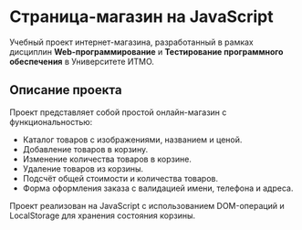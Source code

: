 # Страница-магазин на JavaScript

Учебный проект интернет-магазина, разработанный в рамках дисциплин **Web-программирование** и **Тестирование программного обеспечения** в Университете ИТМО.

## Описание проекта

Проект представляет собой простой онлайн-магазин с функциональностью:

- Каталог товаров с изображениями, названием и ценой.
- Добавление товаров в корзину.
- Изменение количества товаров в корзине.
- Удаление товаров из корзины.
- Подсчёт общей стоимости и количества товаров.
- Форма оформления заказа с валидацией имени, телефона и адреса.

Проект реализован на JavaScript с использованием DOM-операций и LocalStorage для хранения состояния корзины.
